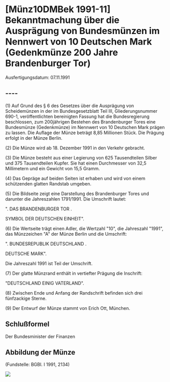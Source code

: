 # [Münz10DMBek 1991-11] Bekanntmachung über die Ausprägung von Bundesmünzen im Nennwert von 10 Deutschen Mark (Gedenkmünze 200 Jahre Brandenburger Tor)

Ausfertigungsdatum: 07.11.1991

 

## ----

(1) Auf Grund des § 6 des Gesetzes über die Ausprägung von Scheidemünzen in der im Bundesgesetzblatt Teil III, Gliederungsnummer 690-1, veröffentlichten bereinigten Fassung hat die Bundesregierung beschlossen, zum 200jährigen Bestehen des Brandenburger Tores eine Bundesmünze (Gedenkmünze) im Nennwert von 10 Deutschen Mark prägen zu lassen. Die Auflage der Münze beträgt 8,85 Millionen Stück. Die Prägung erfolgt in der Münze Berlin.

(2) Die Münze wird ab 18. Dezember 1991 in den Verkehr gebracht.

(3) Die Münze besteht aus einer Legierung von 625 Tausendteilen Silber und 375 Tausendteilen Kupfer. Sie hat einen Durchmesser von 32,5 Millimetern und ein Gewicht von 15,5 Gramm.

(4) Das Gepräge auf beiden Seiten ist erhaben und wird von einem schützenden glatten Randstab umgeben.

(5) Die Bildseite zeigt eine Darstellung des Brandenburger Tores und darunter die Jahreszahlen 1791/1991. Die Umschrift lautet:

  
  
". DAS BRANDENBURGER TOR .

SYMBOL DER DEUTSCHEN EINHEIT".

(6) Die Wertseite trägt einen Adler, die Wertzahl "10", die Jahreszahl "1991", das Münzzeichen "A" der Münze Berlin und die Umschrift:

  
  
". BUNDESREPUBLIK DEUTSCHLAND .

DEUTSCHE MARK".

Die Jahreszahl 1991 ist Teil der Umschrift.

(7) Der glatte Münzrand enthält in vertiefter Prägung die Inschrift:

  
  
"DEUTSCHLAND EINIG VATERLAND".

(8) Zwischen Ende und Anfang der Randschrift befinden sich drei fünfzackige Sterne.

(9) Der Entwurf der Münze stammt von Erich Ott, München.


## Schlußformel

Der Bundesminister der Finanzen


## Abbildung der Münze

  
(Fundstelle: BGBl. I 1991, 2134)

  
  
![](../normengrafiken/bgbl1_1991/j2134_0010.jpg)  
  
